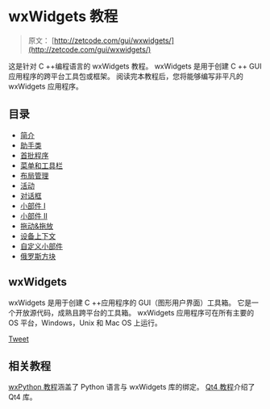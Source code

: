 # wxWidgets 教程

> 原文： [http://zetcode.com/gui/wxwidgets/](http://zetcode.com/gui/wxwidgets/)

这是针对 C ++编程语言的 wxWidgets 教程。 wxWidgets 是用于创建 C ++ GUI 应用程序的跨平台工具包或框架。 阅读完本教程后，您将能够编写非平凡的 wxWidgets 应用程序。

## 目录

<nav>

*   [简介](introduction/)
*   [助手类](helperclasses/)
*   [首批程序](firstprograms/)
*   [菜单和工具栏](menustoolbars/)
*   [布局管理](layoutmanagement/)
*   [活动](events/)
*   [对话框](dialogs/)
*   [小部件 I](widgets/)
*   [小部件 II](widgetsII/)
*   [拖动&拖放](dragdrop/)
*   [设备上下文](gdi/)
*   [自定义小部件](customwidgets/)
*   [俄罗斯方块](thetetrisgame/)

</nav>

## wxWidgets

wxWidgets 是用于创建 C ++应用程序的 GUI（图形用户界面）工具箱。 它是一个开放源代码，成熟且跨平台的工具箱。 wxWidgets 应用程序可在所有主要的 OS 平台，Windows，Unix 和 Mac OS 上运行。

[Tweet](https://twitter.com/share) 

## 相关教程

[wxPython 教程](/wxpython/)涵盖了 Python 语言与 wxWidgets 库的绑定。 [Qt4 教程](/gui/qt4/)介绍了 Qt4 库。